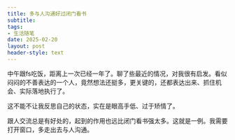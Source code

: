 ```yaml
---
title: 多与人沟通好过闭门看书
subtitle: 
tags: 
- 生活随笔
date: 2025-02-20
layout: post
header-style: text
---
```


中午跟fs吃饭，距离上一次已经一年了。聊了些最近的情况，对我很有启发。看似闷闷的不善表达的一个人，竟然想法还挺多，更关键的，还都表达出来、抓住机会、实际落地执行了。

这不能不让我反思自己的状态，实在是眼高手低、过于矫情了。

跟人交流总是有好处的，起到的作用也远比闭门看书强太多。这就是一例。我需要打开窗口，多走出去与人沟通。
